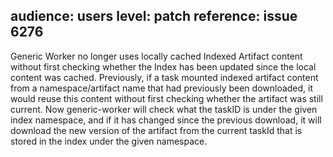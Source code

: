 audience: users
level: patch
reference: issue 6276
---
Generic Worker no longer uses locally cached Indexed Artifact content without first checking whether the Index has been updated since the local content was cached.
Previously, if a task mounted indexed artifact content from a namespace/artifact name that had previously been downloaded, it would reuse this content without
first checking whether the artifact was still current. Now generic-worker will check what the taskID is under the given index namespace, and if it has changed
since the previous download, it will download the new version of the artifact from the current taskId that is stored in the index under the given namespace.

